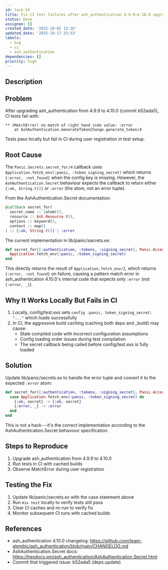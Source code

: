 ```yaml
---
id: task-54
title: Fix CI test failures after ash_authentication 4.9.9→4.10.0 upgrade
status: Done
assignee: []
created_date: '2025-10-02 12:26'
updated_date: '2025-10-17 23:53'
labels:
  - bug
  - ci
  - ash_authentication
dependencies: []
priority: high
---
```


## Description

<!-- SECTION:DESCRIPTION:BEGIN -->
## Problem

After upgrading ash_authentication from 4.9.9 to 4.10.0 (commit b52ada5), CI tests fail with:

```
** (MatchError) no match of right hand side value: :error
    at AshAuthentication.GenerateTokenChange.generate_token/4
```

Tests pass locally but fail in CI during user registration in test setup.

## Root Cause

The `Panic.Secrets.secret_for/4` callback uses `Application.fetch_env(:panic, :token_signing_secret)` which returns `{:error, :not_found}` when the config key is missing. However, the `AshAuthentication.Secret` behaviour expects the callback to return either `{:ok, String.t()}` or `:error` (the atom, not an error tuple).

From the AshAuthentication.Secret documentation:
```elixir
@callback secret_for(
  secret_name :: [atom()],
  resource :: Ash.Resource.t(),
  options :: keyword(),
  context :: map()
) :: {:ok, String.t()} | :error
```

The current implementation in lib/panic/secrets.ex:
```elixir
def secret_for([:authentication, :tokens, :signing_secret], Panic.Accounts.User, _opts, _context) do
  Application.fetch_env(:panic, :token_signing_secret)
end
```

This directly returns the result of `Application.fetch_env/2`, which returns `{:error, :not_found}` on failure, causing a pattern match error in ash_authentication 4.10.0's internal code that expects only `:error` (not `{:error, _}`).

## Why It Works Locally But Fails in CI

1. Locally, config/test.exs sets `config :panic, token_signing_secret: "..."` which loads successfully
2. In CI, the aggressive build caching (caching both deps and _build) may cause:
   - Stale compiled code with incorrect configuration assumptions
   - Config loading order issues during test compilation
   - The secret callback being called before config/test.exs is fully loaded

## Solution

Update lib/panic/secrets.ex to handle the error tuple and convert it to the expected `:error` atom:

```elixir
def secret_for([:authentication, :tokens, :signing_secret], Panic.Accounts.User, _opts, _context) do
  case Application.fetch_env(:panic, :token_signing_secret) do
    {:ok, secret} -> {:ok, secret}
    {:error, _} -> :error
  end
end
```

This is not a hack---it's the correct implementation according to the AshAuthentication.Secret behaviour specification.

## Steps to Reproduce

1. Upgrade ash_authentication from 4.9.9 to 4.10.0
2. Run tests in CI with cached builds
3. Observe MatchError during user registration

## Testing the Fix

1. Update lib/panic/secrets.ex with the case statement above
2. Run `mix test` locally to verify tests still pass
3. Clear CI caches and re-run to verify fix
4. Monitor subsequent CI runs with cached builds

## References

- ash_authentication 4.10.0 changelog: https://github.com/team-alembic/ash_authentication/blob/main/CHANGELOG.md
- AshAuthentication.Secret docs: https://hexdocs.pm/ash_authentication/AshAuthentication.Secret.html
- Commit that triggered issue: b52ada5 (deps.update)
<!-- SECTION:DESCRIPTION:END -->
